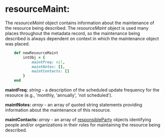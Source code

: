 # resourceMaint:

The *resourceMaint* object contains information about the maintenance of the resource being described.  The *resourceMaint* object is used many places throughout the metadata record, so the maintenance being described is always dependent on context in which the maintenance object was placed.

````ruby
    def newResourceMaint
        intObj = {
            maintFreq: nil,
            maintNotes: [],
            maintContacts: []
        }
    end
````

__maintFreq:__ *string* - a description of the scheduled update frequency for the resource (e.g., 'monthly, 'annually', 'not scheduled').

__maintNotes:__ *array* - an array of quoted string statements providing information about the maintenance of this resource.

__maintContacts:__ *array* - an array of [responsibleParty](../mdtranslator/responsibleParty.md) objects identifying people and/or organizations in their roles for maintaining the resource being described.
